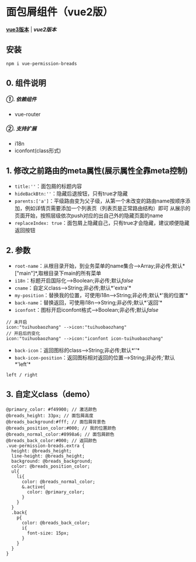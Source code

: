# 面包屑组件（vue2版）
[**vue3版本**](https://github.com/QuietHear/vue-ele-nav-plus '浏览') | ***vue2版本***

## 安装
	npm i vue-permission-breads

## 0. 组件说明
##### ①. 依赖组件
* vue-router

##### ②. 支持扩展
* i18n
* iconfont(class形式)

## 1. 修改之前路由的meta属性(展示属性全靠meta控制)
* `title:''`：面包屑的标题内容
* `hideBackBtn:''`：隐藏后退按钮，只有true才隐藏
* `parents:['a']`：平级路由变为父子级，从第一个未改变的路由name按顺序添加，例如详情页需要添加一个列表页（列表页是正常路由结构）即可
从展示的页面开始，按照层级依次push对应的出自己外的隐藏页面的name
* `replaceIndex: true`：面包屑上隐藏自己，只有true才会隐藏，建议顺便隐藏返回按钮

## 2. 参数
* `root-name`：从根目录开始，到业务菜单的name集合-->Array;非必传;默认*["main"]*,取根目录下main的所有菜单
* `i18n`：标题开启国际化-->Boolean;非必传;默认*false*
* `cname`：自定义class-->String;非必传;默认*'extra'*
* `my-position`：替换我的位置，可使用i18n-->String;非必传;默认*'我的位置'*
* `back-name`：替换返回，可使用i18n-->String;非必传;默认*'返回'*
* `iconfont`：图标开启iconfont格式-->Boolean;非必传;默认*false*
>
	// 未开启
	icon:"tuihuobaozhang" -->icon:"tuihuobaozhang"
	// 开启后的变化
	icon:"tuihuobaozhang" -->icon:"iconfont icon-tuihuobaozhang"
>

* `back-icon`：返回图标的class-->String;非必传;默认*''*
* `back-icon-position`：返回图标相对返回的位置-->String;非必传;'默认*'left'*
>
	left / right
>

## 3. 自定义class（demo）
>
	@primary_color: #f49900; // 激活颜色
	@breads_height: 33px; // 面包屑高度
	@breads_background:#fff; // 面包屑背景色
	@breads_position_color:#000; // 我的位置颜色
	@breads_normal_color:#8998a6; // 面包屑颜色
	@breads_back_color:#000; // 返回颜色
	.vue-permission-breads.extra {
	  height: @breads_height;
	  line-height: @breads_height;
	  background: @breads_background;
	  color: @breads_position_color;
	  ul{
	    li{
	      color: @breads_normal_color;
	      &.active{
	        color: @primary_color;
	      }
	    }
	  }
	  .back{
	    p{
	      color: @breads_back_color;
	      i{
	        font-size: 15px;
	      }
	    }
	  }
	}
>